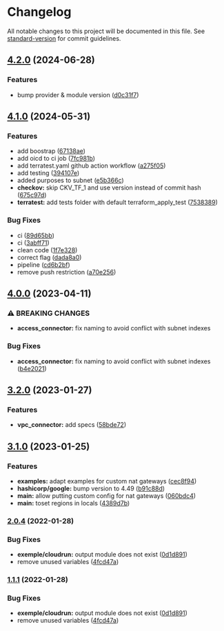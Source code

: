 # Changelog

All notable changes to this project will be documented in this file. See [standard-version](https://github.com/conventional-changelog/standard-version) for commit guidelines.

## [4.2.0](https://github.com/padok-team/terraform-google-network/compare/v4.1.0...v4.2.0) (2024-06-28)


### Features

* bump provider & module version ([d0c31f7](https://github.com/padok-team/terraform-google-network/commit/d0c31f79f44a2a968957c46ffd05f3fd3e08651d))

## [4.1.0](https://github.com/padok-team/terraform-google-network/compare/v4.0.0...v4.1.0) (2024-05-31)


### Features

* add boostrap ([67138ae](https://github.com/padok-team/terraform-google-network/commit/67138ae1df72f5b2f7ec6f1216cc547fd97d5d15))
* add oicd to ci job ([7fc981b](https://github.com/padok-team/terraform-google-network/commit/7fc981b672aa11d0768e9da25c668e64410e42f5))
* add terratest.yaml github action workflow ([a275f05](https://github.com/padok-team/terraform-google-network/commit/a275f0528d9d1b96d452921497e654b1089443b7))
* add testing ([394107e](https://github.com/padok-team/terraform-google-network/commit/394107e2de843c77532381d2024cb31f69e6c85c))
* added purposes to subnet ([e5b366c](https://github.com/padok-team/terraform-google-network/commit/e5b366ceb7207ba55e64b8591c5547fd1f91ff2a))
* **checkov:** skip CKV_TF_1 and use version instead of commit hash ([675c97d](https://github.com/padok-team/terraform-google-network/commit/675c97deda8952e3acc906d0cb0f9abdf14524cc))
* **terratest:** add tests folder with default terraform_apply_test ([7538389](https://github.com/padok-team/terraform-google-network/commit/75383895d82383e2ca9d267be0f179842ec470bb))


### Bug Fixes

* ci ([89d65bb](https://github.com/padok-team/terraform-google-network/commit/89d65bb0965ee6c607f510b76c4f73ca758ef04b))
* ci ([3abff71](https://github.com/padok-team/terraform-google-network/commit/3abff7161ee4e320599d34bf6bdd4f1affa6d597))
* clean code ([1f7e328](https://github.com/padok-team/terraform-google-network/commit/1f7e32842b24e9194422527c59847f068b87a082))
* correct flag ([dada8a0](https://github.com/padok-team/terraform-google-network/commit/dada8a0e409f031e24965b084fb6e7187bf252a9))
* pipeline ([cd6b2bf](https://github.com/padok-team/terraform-google-network/commit/cd6b2bf5db2291471dc73dc666423e2d0975e26f))
* remove push restriction ([a70e256](https://github.com/padok-team/terraform-google-network/commit/a70e256352b9647202095a7ce400999e79032fd8))

## [4.0.0](https://github.com/padok-team/terraform-google-network/compare/v3.2.0...v4.0.0) (2023-04-11)


### ⚠ BREAKING CHANGES

* **access_connector:** fix naming to avoid conflict with subnet indexes

### Bug Fixes

* **access_connector:** fix naming to avoid conflict with subnet indexes ([b4e2021](https://github.com/padok-team/terraform-google-network/commit/b4e2021a3c08ec3fbde9b4b85ef2ffbcfbbe730b))

## [3.2.0](https://github.com/padok-team/terraform-google-network/compare/v3.1.0...v3.2.0) (2023-01-27)


### Features

* **vpc_connector:** add specs ([58bde72](https://github.com/padok-team/terraform-google-network/commit/58bde72def7337829160632291dbd2075f0743d9))

## [3.1.0](https://github.com/padok-team/terraform-google-network/compare/v3.0.0...v3.1.0) (2023-01-25)


### Features

* **examples:** adapt examples for custom nat gateways ([cec8f94](https://github.com/padok-team/terraform-google-network/commit/cec8f942bfa2fb21a5353d842806c2f3a372d27d))
* **hashicorp/google:** bump version to 4.49 ([b91c88d](https://github.com/padok-team/terraform-google-network/commit/b91c88d6a49faadbe404d56603bfe5510f63ef29))
* **main:** allow putting custom config for nat gateways ([060bdc4](https://github.com/padok-team/terraform-google-network/commit/060bdc4f589143a9b66891c79f3db31e9d688713))
* **main:** toset regions in locals ([4389d7b](https://github.com/padok-team/terraform-google-network/commit/4389d7b1c3d497b5d39ca0d98e5bba1d67343b98))

### [2.0.4](https://github.com/padok-team/terraform-google-network/compare/v2.0.3...v2.0.4) (2022-01-28)


### Bug Fixes

* **exemple/cloudrun:** output module does not exist ([0d1d891](https://github.com/padok-team/terraform-google-network/commit/0d1d8914fdb75af67f942d25b59742dcd02f3bbb))
* remove unused variables ([4fcd47a](https://github.com/padok-team/terraform-google-network/commit/4fcd47a187143974d8f2f4ee4401bf07ce3eae86))

### [1.1.1](https://github.com/padok-team/terraform-google-network/compare/v2.0.3...v1.1.1) (2022-01-28)


### Bug Fixes

* **exemple/cloudrun:** output module does not exist ([0d1d891](https://github.com/padok-team/terraform-google-network/commit/0d1d8914fdb75af67f942d25b59742dcd02f3bbb))
* remove unused variables ([4fcd47a](https://github.com/padok-team/terraform-google-network/commit/4fcd47a187143974d8f2f4ee4401bf07ce3eae86))
